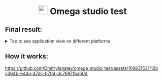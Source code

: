 <h1 align="center">
  <p float="left">
    <img src="https://github.com/DmitryIgnatev/omega_studio_test/blob/main/assets/pictures/png/Logo.png" height = "30" /> 
    Omega studio test
  </p> 
</h1>


## Final result:

<details>
  <summary>Tap to see application view on different platforms</summary>
  <ol>
     <li>
      <a href="#getting-started">Android smartphone and tablet</a>
      <ul>
          <p float="left">
           <img src="https://github.com/DmitryIgnatev/omega_studio_test/assets/106831531/c7cfb013-3322-47ad-bd8b-6028f9dd7d3d" height="300" />
           <img src="https://github.com/DmitryIgnatev/omega_studio_test/assets/106831531/39245bc3-833b-4356-b514-ba921e9e7a28" height="300" /> 
          </p>
      </ul>
    </li>
    <li>
      <a href="#getting-started">Windows</a>
      <ul>
        <img src="https://github.com/DmitryIgnatev/omega_studio_test/assets/106831531/dda7187e-1d12-45e6-8186-5eefeaceb1dc" width="600" />
      </ul>
    </li>
    <li>
      <a href="#getting-started">Web vesrion</a>
      <ul>
        <p float="left">
          <img src="https://github.com/DmitryIgnatev/omega_studio_test/assets/106831531/6f13d6d4-b148-42cc-98ee-d7c28663102c" width="600" />
          <img src="https://github.com/DmitryIgnatev/omega_studio_test/assets/106831531/e65326aa-cf07-4038-be23-6fe6f1755dfa" width="600" /> 
        </p>
      </ul>
    </li>
  </ol>
</details>

## How it works:

https://github.com/DmitryIgnatev/omega_studio_test/assets/106831531/12bcd64b-e44a-47dc-b704-dc76971bab04
